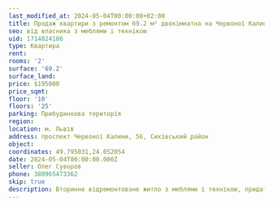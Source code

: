 ```yaml
---
last_modified_at: 2024-05-04T00:00:00+02:00
title: Продаж квартири з ремонтом 69.2 м² двокімнатна на Червоної Калини
seo: від власника з меблями і технікою
uid: 1714824186
type: Квартира
rent:
rooms: '2'
surface: '69.2'
surface_land:
price: $195000
price_sqmt:
floor: '10'
floors: '25'
parking: Прибудинкова територія
region:
location: м. Львів
address: проспект Червоної Калини, 56, Сихівський район
object:
coordinates: 49.795031,24.052054
date: 2024-05-04T00:00:00.000Z
seller: Олег Суворов
phone: 380965473362
skip: true
description: Вторинне відремонтоване житло з меблями і технікою, придатне і готове для проживання
---
```

